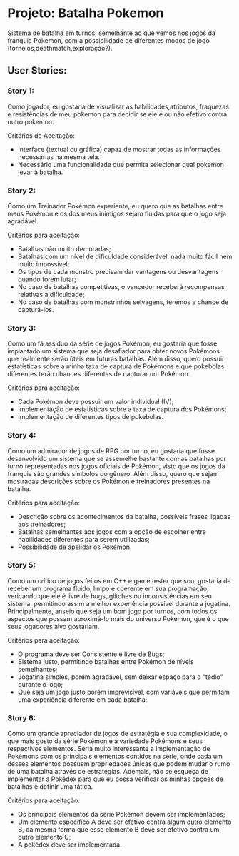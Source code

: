 
# Projeto: Batalha Pokemon

Sistema de batalha em turnos, semelhante ao que vemos nos jogos da franquia Pokemon, com a possibilidade de diferentes
modos de jogo (torneios,deathmatch,exploração?).

## User Stories:

### Story 1:

Como jogador, eu gostaria de visualizar as habilidades,atributos, fraquezas e resistências de meu pokemon para decidir se ele é ou não efetivo contra outro pokemon.

Critérios de Aceitação:

- Interface (textual ou gráfica) capaz de mostrar todas as informações necessárias na mesma tela.
- Necessário uma funcionalidade que permita selecionar qual pokemon levar à batalha.

### Story 2:

Como um Treinador Pokémon experiente, eu quero que as batalhas entre meus Pokémon e os dos meus inimigos sejam fluidas para que o jogo seja agradável.

Critérios para aceitação:

 - Batalhas não muito demoradas;
 - Batalhas com um nível de dificuldade considerável: nada muito fácil nem muito impossível;
 - Os tipos de cada monstro precisam dar vantagens ou desvantagens quando forem lutar;
 - No caso de batalhas competitivas, o vencedor receberá recompensas relativas à dificuldade;
 - No caso de batalhas com monstrinhos selvagens, teremos a chance de capturá-los.

 ### Story 3:

Como um fã assíduo da série de jogos Pokémon, eu gostaria que fosse implantado um sistema que seja desafiador para obter novos Pokémons que realmente serão úteis em futuras batalhas. Além disso, quero possuir estatísticas sobre a minha taxa de captura de Pokémons e que pokebolas diferentes terão chances diferentes de capturar um Pokémon.

Critérios para aceitação:

 - Cada Pokémon deve possuir um valor individual (IV);
 - Implementação de estatísticas sobre a taxa de captura dos Pokémons;
 - Implementação de diferentes tipos de pokebolas.

 ### Story 4:

Como um admirador de jogos de RPG por turno, eu gostaria que fosse desenvolvido um sistema que se assemelhe bastante com as batalhas por turno representadas nos jogos oficiais de Pokémon, visto que os jogos da franquia são grandes símbolos do gênero. Além disso, quero que sejam mostradas descrições sobre os Pokémon e treinadores presentes na batalha.

Critérios para aceitação:

- Descrição sobre os acontecimentos da batalha, possíveis frases ligadas aos treinadores;
- Batalhas semelhantes aos jogos com a opção de escolher entre habilidades diferentes para serem utilizadas;
- Possibilidade de apelidar os Pokémon.

 ### Story 5:

Como um crítico de jogos feitos em C++ e game tester que sou, gostaria de receber um programa fluido, limpo e coerente em sua programação; vericando que ele é livre de bugs, glitches ou inconsistências em seu sistema, permitindo assim a melhor experiência possível durante a jogatina. Principalmente, anseio que seja um bom jogo por turnos, com todos os aspectos que possam aproximá-lo mais do universo Pokémon, que é o que seus jogadores alvo gostariam.

 Critérios para aceitação:

 - O programa deve ser Consistente e livre de Bugs;
 - Sistema justo, permitindo batalhas entre Pokémon de níveis semelhantes;
 - Jogatina simples, porém agradável, sem deixar espaço para o "tédio" durante o jogo;
 - Que seja um jogo justo porém imprevisível, com variáveis que permitam uma experiência diferente em cada batalha;

 ### Story 6:

 Como um grande apreciador de jogos de estratégia e sua complexidade, o que mais gosto da série Pokémon é a variedade Pokémons e seus respectivos elementos. Seria muito interessante a implementação de Pokémons com os principais elementos contidos na série, onde cada um desses elementos possuem propriedades únicas que podem mudar o rumo de uma batalha através de estratégias. Ademais, não se esqueça de implementar a Pokédex para que eu possa verificar as minhas opções de batalhas e definir uma tática.

  Critérios para aceitação:

  - Os principais elementos da série Pokémon devem ser implementados;
  - Um elemento específico A deve ser efetivo contra algum outro elemento B, da mesma forma que esse elemento B deve ser efetivo contra um outro elemento C;
  - A pokédex deve ser implementada.
